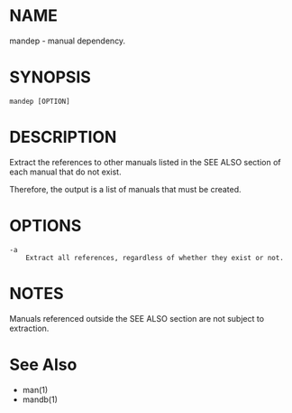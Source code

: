 # NAME
mandep - manual dependency.

# SYNOPSIS

    mandep [OPTION]

# DESCRIPTION
Extract the references to other manuals listed in the SEE ALSO section of each manual that do not exist.

Therefore, the output is a list of manuals that must be created.

# OPTIONS

    -a
        Extract all references, regardless of whether they exist or not.

# NOTES
Manuals referenced outside the SEE ALSO section are not subject to extraction.

# See Also
- man(1)
- mandb(1)
